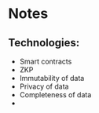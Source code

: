 # Notes

## Technologies:

* Smart contracts
* ZKP
* Immutability of data
* Privacy of data
* Completeness of data
* 
